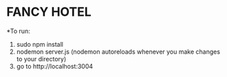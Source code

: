 # FANCY HOTEL

*To run:

1.  sudo npm install
2.  nodemon server.js (nodemon autoreloads whenever you make changes to your directory)
3.  go to http://localhost:3004